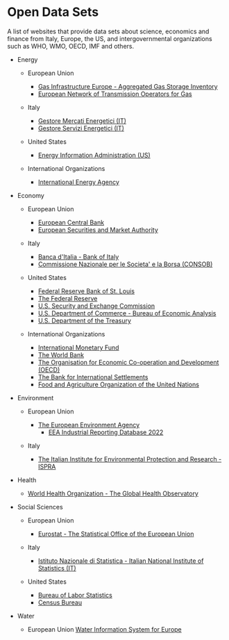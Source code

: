 Open Data Sets
==============
A list of websites that provide data sets about science, economics and finance
from Italy, Europe, the US, and intergovernmental organizations such as WHO, WMO, OECD, IMF and others.

* Energy
    * European Union
        * [Gas Infrastructure Europe - Aggregated Gas Storage Inventory](https://agsi.gie.eu/)  
        * [European Network of Transmission Operators for Gas](https://www.entsog.eu/)  
    * Italy
        * [Gestore Mercati Energetici (IT)](https://www.mercatoelettrico.org/It/default.aspx)  
        * [Gestore Servizi Energetici (IT)](https://gse.it/)    

    * United States
        * [Energy Information Administration (US)](https://www.eia.gov/)  

    * International Organizations
        * [International Energy Agency](https://www.iea.org/)  

* Economy
    * European Union
        * [European Central Bank](https://www.ecb.europa.eu/home/html/index.en.html)  
        * [European Securities and Market Authority](https://www.esma.europa.eu/)  

    * Italy
        * [Banca d'Italia - Bank of Italy](https://www.bancaditalia.it/)  
        * [Commissione Nazionale per le Societa' e la Borsa (CONSOB)](https://www.consob.it/)  

    * United States
        * [Federal Reserve Bank of St. Louis](https://fred.stlouisfed.org/)  
        * [The Federal Reserve](https://www.federalreserve.gov/)  
        * [U.S. Security and Exchange Commission](https://www.sec.gov/)  
        * [U.S. Department of Commerce - Bureau of Economic Analysis](https://www.bea.gov/)  
        * [U.S. Department of the Treasury](https://home.treasury.gov/)  

    * International Organizations
        * [International Monetary Fund](https://www.imf.org/en/Home)  
        * [The World Bank](https://www.worldbank.org/en/home)  
        * [The Organisation for Economic Co-operation and Development (OECD)](https://www.oecd.org/)  
        * [The Bank for International Settlements](https://www.bis.org/)  
        * [Food and Agriculture Organization of the United Nations](https://www.fao.org/)  

* Environment
    * European Union
        * [The European Environment Agency](https://www.eea.europa.eu/)
            * [EEA Industrial Reporting Database 2022](https://www.eea.europa.eu/data-and-maps/data/industrial-reporting-under-the-industrial-6)  

    * Italy
        * [The Italian Institute for Environmental Protection and Research - ISPRA](https://www.isprambiente.gov.it/en)  

* Health
    * [World Health Organization - The Global Health Observatory](https://www.who.int/data/gho)  

* Social Sciences
    * European Union
        * [Eurostat - The Statistical Office of the European Union](https://ec.europa.eu/eurostat)  

    * Italy
        * [Istituto Nazionale di Statistica - Italian National Institute of Statistics (IT)](https://www.istat.it/en/)  

    * United States
        * [Bureau of Labor Statistics](https://www.bls.gov/)  
        * [Census Bureau](https://data.census.gov/cedsci/)  

* Water
    * European Union
        [Water Information System for Europe](https://water.europa.eu/)    
